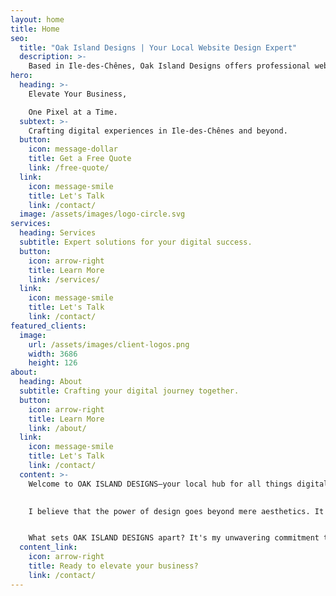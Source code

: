 ```yaml
---
layout: home
title: Home
seo:
  title: "Oak Island Designs | Your Local Website Design Expert"
  description: >-
    Based in Ile-des-Chênes, Oak Island Designs offers professional website design, development, and management. Elevate your business online today.
hero:
  heading: >-
    Elevate Your Business,

    One Pixel at a Time.
  subtext: >-
    Crafting digital experiences in Ile-des-Chênes and beyond.
  button:
    icon: message-dollar
    title: Get a Free Quote
    link: /free-quote/
  link:
    icon: message-smile
    title: Let's Talk
    link: /contact/
  image: /assets/images/logo-circle.svg
services:
  heading: Services
  subtitle: Expert solutions for your digital success.
  button:
    icon: arrow-right
    title: Learn More
    link: /services/
  link:
    icon: message-smile
    title: Let's Talk
    link: /contact/
featured_clients:
  image:
    url: /assets/images/client-logos.png
    width: 3686
    height: 126
about:
  heading: About
  subtitle: Crafting your digital journey together.
  button:
    icon: arrow-right
    title: Learn More
    link: /about/
  link:
    icon: message-smile
    title: Let's Talk
    link: /contact/
  content: >-
    Welcome to OAK ISLAND DESIGNS—your local hub for all things digital design. I've called Ile-des-Chênes, Manitoba home for a long time and have spent the last 10 years helping businesses across the region establish and strengthen their online presence. I’ve partnered with diverse businesses, big and small, in Grande Pointe, Niverville, Landmark, Steinbach, and Winnipeg, and turned their digital dreams into reality.

    
    I believe that the power of design goes beyond mere aesthetics. It's about communicating your unique story to your audience, building connections, and driving action. Whether it's through a visually stunning and user-friendly website, a memorable logo, or a powerful Shopify store, I'm committed to making your brand shine in the digital landscape.


    What sets OAK ISLAND DESIGNS apart? It's my unwavering commitment to transparency, affordability, and clear communication. You won't find any hidden costs here, only honest work. Regardless of your budget, I strive to deliver value that exceeds your investment. And from our first conversation to the final product, I'll keep you in the loop, ensuring that you're part of the journey every step of the way.
  content_link:
    icon: arrow-right
    title: Ready to elevate your business?
    link: /contact/
---
```


